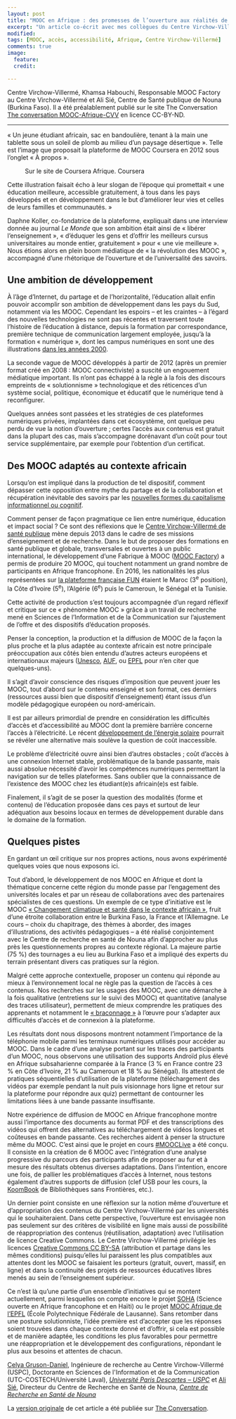 ```yaml
---
layout: post
title: "MOOC en Afrique : des promesses de l’ouverture aux réalités de l’appropriation"
excerpt: "Un article co-écrit avec mes collègues du Centre Virchow-Villermé sur le blog The Conversation pour partager nos réflexions/actions sur l'adaptation des MOOC en contexte africain.  "
modified:
tags: [MOOC, accès, accessibilité, Afrique, Centre Virchow-Villermé]
comments: true
image:
  feature:
  credit:

---
```



 <p><Cet article a été co-écrit avec Karl-William Sherlaw, Ingénieur pédagogique au <a href="http://virchowvillerme.eu/fr/">Centre Virchow-Villermé</a>, Khamsa Habouchi, Responsable MOOC Factory au Centre Virchow-Villermé</em> et Ali Sié, Centre de Santé publique de Nouna (Burkina Faso). Il a été préalablement publié sur le site The Conversation <a href="https://theconversation.com/mooc-en-afrique-des-promesses-de-louverture-aux-realites-de-lappropriation-76551">The conversation MOOC-Afrique-CVV</a> en licence CC-BY-ND.</p>

<hr>

<p>« Un jeune étudiant africain, sac en bandoulière, tenant à la main une tablette sous un soleil de plomb au milieu d’un paysage désertique ». Telle est l’image que proposait la plateforme de MOOC Coursera en 2012 sous l’onglet « À propos ».</p>

<figure class="align-left ">
            <img alt="" src="https://cdn.theconversation.com/files/168664/width237/file-20170509-7932-c33bln.png">
            <figcaption>
              <span class="caption">Sur le site de Coursera Afrique.</span>
              <span class="attribution"><span class="source">Coursera</span></span>
            </figcaption>
          </figure>

<p>Cette illustration faisait écho à leur slogan de l’époque qui promettait « une éducation meilleure, accessible gratuitement, à tous dans les pays développés et en développement dans le but d’améliorer leur vies et celles de leurs familles et communautés. »</p>

<p>Daphne Koller, co-fondatrice de la plateforme, expliquait dans une interview donnée au journal <em>Le Monde</em> que son ambition était ainsi de « libérer l’enseignement », « d’éduquer les gens et d’offrir les meilleurs cursus universitaires au monde entier, gratuitement » pour « une vie meilleure ». Nous étions alors en plein boom médiatique de « la révolution des MOOC », accompagné d’une rhétorique de l’ouverture et de l’universalité des savoirs.</p>

<h2>Une ambition de développement</h2>

<p>À l’âge d’Internet, du partage et de l’horizontalité, l’éducation allait enfin pouvoir accomplir son ambition de développement dans les pays du Sud, notamment via les MOOC. Cependant les espoirs – et les craintes – à l’égard des nouvelles technologies ne sont pas récentes et traversent toute l’histoire de l’éducation à distance, depuis la formation par correspondance, première technique de communication largement employée, jusqu’à la formation « numérique », dont les campus numériques en sont une des illustrations <a href="https://www.cairn.info/revue-distances-et-savoirs-2007-3-page-367.htm">dans les années 2000</a>.</p>

<p>La seconde vague de MOOC développés à partir de 2012 (après un premier format créé en 2008 : MOOC connectiviste) a suscité un engouement médiatique important. Ils n’ont pas échappé à la règle à la fois des discours empreints de « solutionnisme » technologique et des réticences d’un système social, politique, économique et éducatif que le numérique tend à reconfigurer.</p>

<p>Quelques années sont passées et les stratégies de ces plateformes numériques privées, implantées dans cet écosystème, ont quelque peu perdu de vue la notion d’ouverture ; certes l’accès aux contenus est gratuit dans la plupart des cas, mais s’accompagne dorénavant d’un coût pour tout service supplémentaire, par exemple pour l’obtention d’un certificat.</p>

<h2>Des MOOC adaptés au contexte africain</h2>

<p>Lorsqu’on est impliqué dans la production de tel dispositif, comment dépasser cette opposition entre mythe du partage et de la collaboration et récupération inévitable des savoirs par les <a href="http://dms.revues.org/685">nouvelles formes du capitalisme informationnel ou cognitif</a>.</p>

<p>Comment penser de façon pragmatique ce lien entre numérique, éducation et impact social ? Ce sont des réflexions que le <a href="http://virchowvillerme.eu/fr/">Centre Virchow-Villermé de santé publique</a> mène depuis 2013 dans le cadre de ses missions d’enseignement et de recherche. Dans le but de proposer des formations en santé publique et globale, transversales et ouvertes à un public international, le développement d’une Fabrique à MOOC (<a href="http://virchowvillerme.eu/fr/la-MOOC-factory/">MOOC Factory</a>) a permis de produire 20 MOOC, qui touchent notamment un grand nombre de participants en Afrique francophone. En 2016, les nationalités les plus représentées sur <a href="https://www.fun-mooc.fr/news/article/preview/trois-ans-de-mooc-sur-fun/">la plateforme française FUN</a> étaient le Maroc (3<sup>e</sup> position), la Côte d’Ivoire (5<sup>e</sup>), l’Algérie (6<sup>e</sup>) puis le Cameroun, le Sénégal et la Tunisie.</p>

<p>Cette activité de production s’est toujours accompagnée d’un regard réflexif et critique sur ce « phénomène MOOC » grâce à un travail de recherche mené en Sciences de l’Information et de la Communication sur l’ajustement de l’offre et des dispositifs d’éducation proposés.</p>

<p>Penser la conception, la production et la diffusion de MOOC de la façon la plus proche et la plus adaptée au contexte africain est notre principale préoccupation aux côtés bien entendu d’autres acteurs européens et internationaux majeurs (<a href="http://iite.unesco.org/">Unesco</a>, <a href="http://MOOC.auf.org/">AUF</a>, ou <a href="https://MOOC-afrique.epfl.ch/fr/">EPFL</a> pour n’en citer que quelques-uns).</p>

<p>Il s’agit d’avoir conscience des risques d’imposition que peuvent jouer les MOOC, tout d’abord sur le contenu enseigné et son format, ces derniers (ressources aussi bien que dispositif d’enseignement) étant issus d’un modèle pédagogique européen ou nord-américain.</p>

<p>Il est par ailleurs primordial de prendre en considération les difficultés d’accès et d’accessibilité au MOOC dont la première barrière concerne l’accès à l’électricité. Le récent <a href="http://www.lemonde.fr/afrique/article/2016/02/24/les-solutions-hors-reseau-l-avenir-de-l-energie-en-afrique_4870927_3212.html">développement de l’énergie solaire</a>  pourrait se révéler une alternative mais soulève la question de coût inaccessible.</p>

<p>Le problème d’électricité ouvre ainsi bien d’autres obstacles ; coût d’accès à une connexion Internet stable, problématique de la bande passante, mais aussi absolue nécessité d’avoir les compétences numériques permettant la navigation sur de telles plateformes. Sans oublier que la connaissance de l’existence des MOOC chez les étudiant(e)s africain(e)s est faible.</p>

<p>Finalement, il s’agit de se poser la question des modalités (forme et contenu) de l’éducation proposée dans ces pays et surtout de leur adéquation aux besoins locaux en termes de développement durable dans le domaine de la formation.</p>

<h2>Quelques pistes</h2>

<p>En gardant un œil critique sur nos propres actions, nous avons expérimenté quelques voies que nous exposons ici.</p>

<p>Tout d’abord, le développement de nos MOOC en Afrique et dont la thématique concerne cette région du monde passe par l’engagement des universités locales et par un réseau de collaborations avec des partenaires spécialistes de ces questions. Un exemple de ce type d’initiative est le MOOC <a href="https://www.fun-MOOC.fr/courses/USPC/37006/session01/about">« Changement climatique et santé dans le contexte africain »</a>, fruit d’une étroite collaboration entre le Burkina Faso, la France et l’Allemagne. Le cours – choix du chapitrage, des thèmes à aborder, des images d’illustrations, des activités pédagogiques – a été réalisé conjointement avec le Centre de recherche en santé de Nouna afin d’approcher au plus près les questionnements propres au contexte régional. La majeure partie (75 %) des tournages a eu lieu au Burkina Faso et a impliqué des experts du terrain présentant divers cas pratiques sur la région.</p>

<p>Malgré cette approche contextuelle, proposer un contenu qui réponde au mieux à l’environnement local ne règle pas la question de l’accès à ces contenus. Nos recherches sur les usages des MOOC, avec une démarche à la fois qualitative (entretiens sur le suivi des MOOC) et quantitative (analyse des traces utilisateur), permettent de mieux comprendre les pratiques des apprenants et notamment le <a href="http://www.gallimard.fr/Catalogue/GALLIMARD/Folio/Folio-essais/L-invention-du-quotidien-I">« braconnage »</a> à l’œuvre pour s’adapter aux difficultés d’accès et de connexion à la plateforme.</p>

<p>Les résultats dont nous disposons montrent notamment l’importance de la téléphonie mobile parmi les terminaux numériques utilisés pour accéder au MOOC. Dans le cadre d’une analyse portant sur les traces des participants d’un MOOC, nous observons une utilisation des supports Androïd plus élevé en Afrique subsaharienne comparée à la France (3 % en France contre 23 % en Côte d’Ivoire, 21 % au Cameroun et 18 % au Sénégal). Ils attestent de pratiques séquentielles d’utilisation de la plateforme (téléchargement des vidéos par exemple pendant la nuit puis visionnage hors ligne et retour sur la plateforme pour répondre aux quiz) permettant de contourner les limitations liées à une bande passante insuffisante.</p>

<p>Notre expérience de diffusion de MOOC en Afrique francophone montre aussi l’importance des documents au format PDF et des transcriptions des vidéos qui offrent des alternatives au téléchargement de vidéos longues et coûteuses en bande passante. Ces recherches aident à penser la structure même du MOOC. C’est ainsi que le projet en cours <a href="https://virchowvillerme.eu/fr/cvv-fr/MOOC_live_anr/">#MOOCLive</a> a été conçu. Il consiste en la création de 6 MOOC avec l’intégration d’une analyse progressive du parcours des participants afin de proposer au fur et à mesure des résultats obtenus diverses adaptations. Dans l’intention, encore une fois, de pallier les problématiques d’accès à Internet, nous testons également d’autres supports de diffusion (clef USB pour les cours, la <a href="https://www.bibliosansfrontieres.org/activites/nos-outils/koombook/">KoomBook</a> de Bibliothèques sans Frontières, etc.).</p>

<p>Un dernier point consiste en une réflexion sur la notion même d’ouverture et d’appropriation des contenus du Centre Virchow-Villermé par les universités qui le souhaiteraient. Dans cette perspective, l’ouverture est envisagée non pas seulement sur des critères de visibilité en ligne mais aussi de possibilité de réappropriation des contenus (réutilisation, adaptation) avec l’utilisation de licence Creative Commons. Le Centre Virchow-Villermé privilégie les licences <a href="https://creativecommons.org/licenses/by-sa/2.0/fr/">Creative Commons CC BY-SA</a> (attribution et partage dans les mêmes conditions) puisqu’elles lui paraissent les plus compatibles aux attentes dont les MOOC se faisaient les porteurs (gratuit, ouvert, massif, en ligne) et dans la continuité des projets de ressources éducatives libres menés au sein de l’enseignement supérieur.</p>

<p>Ce n’est là qu’une partie d’un ensemble d’initiatives qui se montent actuellement, parmi lesquelles on compte encore le projet <a href="http://www.projetsoha.org/">SOHA</a> (Science ouverte en Afrique francophone et en Haïti) ou le projet <a href="http://MOOC.epfl.ch/moocafrique">MOOC Afrique de l’EPFL</a> (École Polytechnique Fédérale de Lausanne). Sans retomber dans une posture solutionniste, l’idée première est d’accepter que les réponses soient trouvées dans chaque contexte donné et d’offrir, si cela est possible et de manière adaptée, les conditions les plus favorables pour permettre une réappropriation et le développement des configurations, répondant le plus aux besoins et attentes de chacun.</p>

<p><span><a href="https://theconversation.com/profiles/celya-gruson-daniel-367160">Celya Gruson-Daniel</a>, Ingénieure de recherche au Centre Virchow-Villermé (USPC), Doctorante en Sciences de l'Information et de la Communication (UTC-COSTECH/Université Laval), <em><a href="http://theconversation.com/institutions/universite-paris-descartes-uspc-2169">Université Paris Descartes – USPC</a></em> et <a href="https://theconversation.com/profiles/ali-sie-367157">Ali Sié</a>, Directeur du Centre de Recherche en Santé de Nouna, <em><a href="http://theconversation.com/institutions/centre-de-recherche-en-sante-de-nouna-3062">Centre de Recherche en Santé de Nouna</a></em></span></p>

<p>La <a href="https://theconversation.com/mooc-en-afrique-des-promesses-de-louverture-aux-realites-de-lappropriation-76551">version originale</a> de cet article a été publiée sur <a href="http://theconversation.com">The Conversation</a>.</p>
